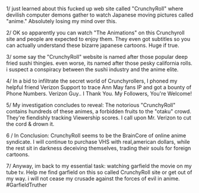 1/ just learned about this fucked up web site called "CrunchyRoll" where devilish computer demons gather to watch Japanese moving pictures called "anime." Absolutely losing my mind over this.

2/ OK so apparently you can watch "The Animations" on this Crunchyroll site and people are expected to enjoy them. They even got subtitles so you can actually understand these bizarre japanese cartoons. Huge if true.

3/ some say the "CrunchyRoll" website is named after those popular deep fried sushi thingies. even worse, its named after those pesky california rolls. i suspect a conspiracy between the sushi industry and the anime elite.

4/ In a bid to infiltrate the secret world of Crunchyrollers, I phoned my helpful friend Verizon Support to trace Ann May fans IP and got a bounty of Phone Numbers. Verizon Guy.. I Thank You. My Followers, You're Welcome!

5/ My investigation concludes to reveal: The notorious "CrunchyRoll" contains hundreds of these animes, a forbidden fruits to the "otaku" crowd. They're fiendishly tracking Viewership scores. I call upon Mr. Verizon to cut the cord & drown it.

6 / In Conclusion: CrunchyRoll seems to be the BrainCore of online anime syndicate. I will continue to purchase VHS with real,american dollars, while the rest sit in darkness deceiving themselves, trading their souls for foreign cartoons.

7/ Anyway, im back to my essential task: watching garfield the movie on my tube tv. Help me find garfield on this so called CrunchyRoll site or get out of my way. i will not cease my crusade against the forces of evil in anime. #GarfieldTruther